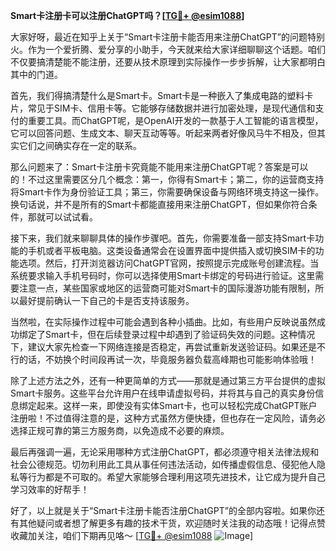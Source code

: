 **Smart卡注册卡可以注册ChatGPT吗？[[TG💪+ @esim1088](https://t.me/s/esim1088)]**

大家好呀，最近在知乎上关于“Smart卡注册卡能否用来注册ChatGPT”的问题特别火。作为一个爱折腾、爱分享的小助手，今天就来给大家详细聊聊这个话题。咱们不仅要搞清楚能不能注册，还要从技术原理到实际操作一步步拆解，让大家都明白其中的门道。

首先，我们得搞清楚什么是Smart卡。Smart卡是一种嵌入了集成电路的塑料卡片，常见于SIM卡、信用卡等。它能够存储数据并进行加密处理，是现代通信和支付的重要工具。而ChatGPT呢，是OpenAI开发的一款基于人工智能的语言模型，它可以回答问题、生成文本、聊天互动等等。听起来两者好像风马牛不相及，但其实它们之间确实存在一定的联系。

那么问题来了：Smart卡注册卡究竟能不能用来注册ChatGPT呢？答案是可以的！不过这里需要区分几个概念：第一，你得有Smart卡；第二，你的运营商支持将Smart卡作为身份验证工具；第三，你需要确保设备与网络环境支持这一操作。换句话说，并不是所有的Smart卡都能直接用来注册ChatGPT，但如果你符合条件，那就可以试试看。

接下来，我们就来聊聊具体的操作步骤吧。首先，你需要准备一部支持Smart卡功能的手机或者平板电脑。这类设备通常会在设置界面中提供插入或切换SIM卡的功能选项。然后，打开浏览器访问ChatGPT官网，按照提示完成账号创建流程。当系统要求输入手机号码时，你可以选择使用Smart卡绑定的号码进行验证。这里需要注意一点，某些国家或地区的运营商可能对Smart卡的国际漫游功能有限制，所以最好提前确认一下自己的卡是否支持该服务。

当然啦，在实际操作过程中可能会遇到各种小插曲。比如，有些用户反映说虽然成功绑定了Smart卡，但在后续登录过程中却遇到了验证码失效的问题。这种情况下，建议大家先检查一下网络连接是否稳定，再尝试重新发送验证码。如果还是不行的话，不妨换个时间段再试一次，毕竟服务器负载高峰期也可能影响体验哦！

除了上述方法之外，还有一种更简单的方式——那就是通过第三方平台提供的虚拟Smart卡服务。这些平台允许用户在线申请虚拟号码，并将其与自己的真实身份信息绑定起来。这样一来，即使没有实体Smart卡，也可以轻松完成ChatGPT账户注册啦！不过值得注意的是，这种方式虽然方便快捷，但也存在一定风险，请务必选择正规可靠的第三方服务商，以免造成不必要的麻烦。

最后再强调一遍，无论采用哪种方式注册ChatGPT，都必须遵守相关法律法规和社会公德规范。切勿利用此工具从事任何违法活动，如传播虚假信息、侵犯他人隐私等行为都是不可取的。希望大家能够合理利用这项先进技术，让它成为提升自己学习效率的好帮手！

好了，以上就是关于“Smart卡注册卡能否注册ChatGPT”的全部内容啦。如果你还有其他疑问或者想了解更多有趣的技术干货，欢迎随时关注我的动态哦！记得点赞收藏加关注，咱们下期再见咯～ [[TG💪+ @esim1088](https://t.me/s/esim1088) ![Image](https://i.postimg.cc/4NQfJmqS/Snipaste-2025-05-13-00-14-12.png)]